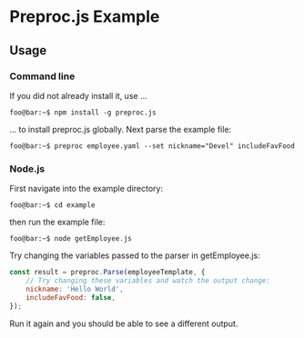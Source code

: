 # Preproc.js Example
## Usage
### Command line
If you did not already install it, use ...
``` console
foo@bar:~$ npm install -g preproc.js
```
... to install preproc.js globally. Next parse the example file:
``` console
foo@bar:~$ preproc employee.yaml --set nickname="Devel" includeFavFood
```

### Node.js
First navigate into the example directory:
``` console
foo@bar:~$ cd example
```
then run the example file:
``` console
foo@bar:~$ node getEmployee.js
```
Try changing the variables passed to the parser in getEmployee.js:
``` javascript
const result = preproc.Parse(employeeTemplate, {
    // Try changing these variables and watch the output change:
    nickname: 'Hello World',
    includeFavFood: false,
});
```
Run it again and you should be able to see a different output.
